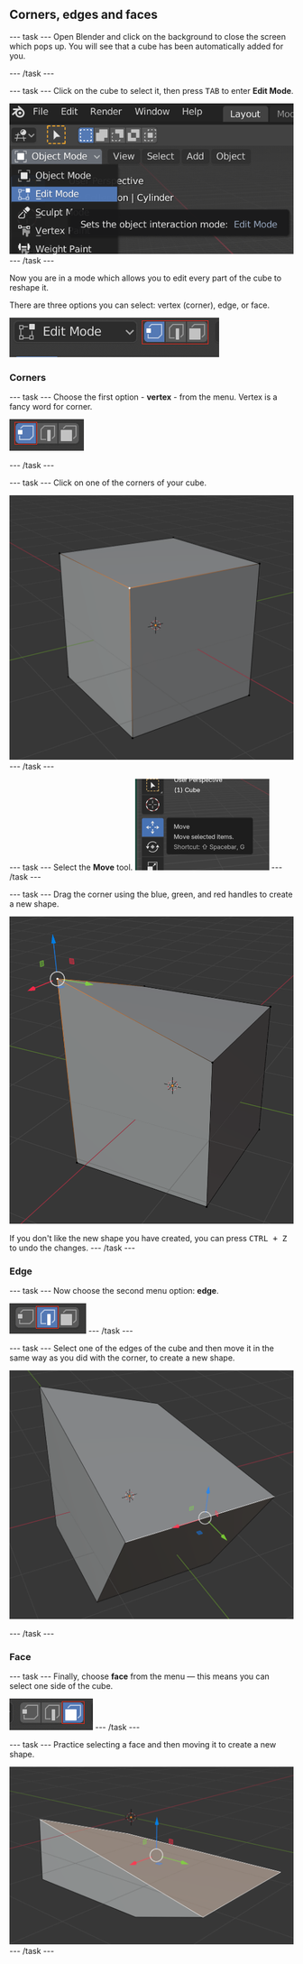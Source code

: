## Corners, edges and faces

--- task ---
Open Blender and click on the background to close the screen which pops up. You will see that a cube has been automatically added for you.

--- /task ---

--- task ---
Click on the cube to select it, then press <kbd>TAB</kbd> to enter **Edit Mode**.

![Edit mode is selected in a drop down menu](images/edit-mode.png)
--- /task ---

Now you are in a mode which allows you to edit every part of the cube to reshape it.

There are three options you can select: vertex (corner), edge, or face.

![A menu with edit mode highlighted and three option buttons. The first option is selected.](images/edit-modes.png)

### Corners

--- task ---
Choose the first option - **vertex** - from the menu. Vertex is a fancy word for corner.

![Edit options](images/blender-vertex-tool.png)

--- /task ---

--- task ---
Click on one of the corners of your cube.

![A cube with one corner highlighted in orange as it has been selected](images/blender-select-vertex.png)
--- /task ---

--- task ---
Select the **Move** tool.
![An icon of four arrows with 'Move' written next to it in a tooltip.](images/move-tool.png)
--- /task ---

--- task ---
Drag the corner using the blue, green, and red handles to create a new shape.

![A cube where one corner has been dragged upwards and outwards to make a pointed edge](images/blender-drag-vertex.png)

If you don't like the new shape you have created, you can press <kbd>CTRL + Z</kbd> to undo the changes.
--- /task ---

### Edge

--- task ---
Now choose the second menu option: **edge**.

![Edges option](images/blender-edge-tool.png)
--- /task ---

--- task ---
Select one of the edges of the cube and then move it in the same way as you did with the corner, to create a new shape.

![A cube where one edge has been moved out to make that side look like half of a parallelogram.](images/move-edge.png)

--- /task ---

### Face

--- task ---
Finally, choose **face** from the menu — this means you can select one side of the cube.

![Select faces option](images/blender-face-tool.png)
--- /task ---

--- task ---
Practice selecting a face and then moving it to create a new shape.

![A cube which has now been totally deformed. It has one pointed corner, is slanted on an edge and is now flattened.](images/move-face.png)
--- /task ---
